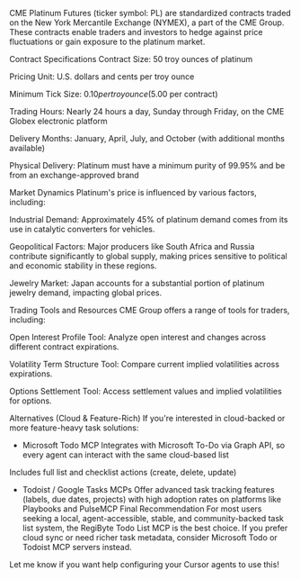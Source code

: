 CME Platinum Futures (ticker symbol: PL) are standardized contracts traded on the New York Mercantile Exchange (NYMEX), a part of the CME Group. These contracts enable traders and investors to hedge against price fluctuations or gain exposure to the platinum market.

Contract Specifications
Contract Size: 50 troy ounces of platinum

Pricing Unit: U.S. dollars and cents per troy ounce

Minimum Tick Size: $0.10 per troy ounce ($5.00 per contract)

Trading Hours: Nearly 24 hours a day, Sunday through Friday, on the CME Globex electronic platform

Delivery Months: January, April, July, and October (with additional months available)

Physical Delivery: Platinum must have a minimum purity of 99.95% and be from an exchange-approved brand 

Market Dynamics
Platinum's price is influenced by various factors, including:

Industrial Demand: Approximately 45% of platinum demand comes from its use in catalytic converters for vehicles.

Geopolitical Factors: Major producers like South Africa and Russia contribute significantly to global supply, making prices sensitive to political and economic stability in these regions.

Jewelry Market: Japan accounts for a substantial portion of platinum jewelry demand, impacting global prices.

Trading Tools and Resources
CME Group offers a range of tools for traders, including:

Open Interest Profile Tool: Analyze open interest and changes across different contract expirations.

Volatility Term Structure Tool: Compare current implied volatilities across expirations.

Options Settlement Tool: Access settlement values and implied volatilities for options.

Alternatives (Cloud & Feature-Rich)
If you're interested in cloud-backed or more feature-heavy task solutions:

- Microsoft Todo MCP
Integrates with Microsoft To-Do via Graph API, so every agent can interact with the same cloud-based list

Includes full list and checklist actions (create, delete, update)

- Todoist / Google Tasks MCPs
Offer advanced task tracking features (labels, due dates, projects) with high adoption rates on platforms like Playbooks and PulseMCP
Final Recommendation
For most users seeking a local, agent-accessible, stable, and community-backed task list system, the RegiByte Todo List MCP is the best choice.
If you prefer cloud sync or need richer task metadata, consider Microsoft Todo or Todoist MCP servers instead.

Let me know if you want help configuring your Cursor agents to use this!